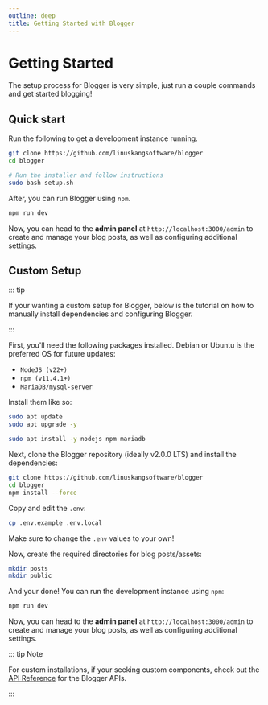 ```yaml
---
outline: deep
title: Getting Started with Blogger
---
```


# Getting Started

The setup process for Blogger is very simple, just run a couple commands and get started blogging!

## Quick start

Run the following to get a development instance running.

```bash
git clone https://github.com/linuskangsoftware/blogger
cd blogger

# Run the installer and follow instructions
sudo bash setup.sh
```

After, you can run Blogger using ``npm``.

```bash
npm run dev
```

Now, you can head to the **admin panel** at ``http://localhost:3000/admin`` to create and manage your blog posts, as well as configuring additional settings.

## Custom Setup

::: tip

If your wanting a custom setup for Blogger, below is the tutorial on how to manually install dependencies and configuring Blogger.

:::

First, you'll need the following packages installed. Debian or Ubuntu is the preferred OS for future updates:

- ``NodeJS (v22+)``
- ``npm (v11.4.1+)``
- ``MariaDB/mysql-server``

Install them like so:

```bash
sudo apt update
sudo apt upgrade -y

sudo apt install -y nodejs npm mariadb
```

Next, clone the Blogger repository (ideally v2.0.0 LTS) and install the dependencies:

```bash
git clone https://github.com/linuskangsoftware/blogger
cd blogger
npm install --force
```

Copy and edit the ``.env``:

```bash
cp .env.example .env.local
```

Make sure to change the ``.env`` values to your own!

Now, create the required directories for blog posts/assets:

```bash
mkdir posts
mkdir public
```

And your done! You can run the development instance using ``npm``:

```bash
npm run dev
```

Now, you can head to the **admin panel** at ``http://localhost:3000/admin`` to create and manage your blog posts, as well as configuring additional settings.

::: tip Note

For custom installations, if your seeking custom components, check out the [API Reference](/misc/apis) for the Blogger APIs.

:::